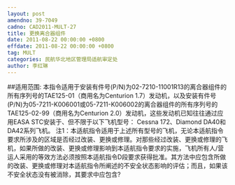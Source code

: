 ```yaml
---
layout: post
amendno: 39-7049
cadno: CAD2011-MULT-27
title: 更换离合器组件
date: 2011-08-22 00:00:00 +0800
effdate: 2011-08-22 00:00:00 +0800
tag: MULT
categories: 民航华北地区管理局适航审定处
author: 李红琳
---
```


##适用范围:
本指令适用于安装有件号(P/N)为02-7210-11001R13的离合器组件的所有序列号的TAE125-01（商用名为Centurion 1.7）发动机，以及安装有件号(P/N)为05-7211-K006001或05-7211-K006002的离合器组件的所有序列号的TAE125-02-99（商用名为Centurion 2.0）发动机，这些发动机已知往往通过应用EASA STC安装于、但不限于以下飞机型号： Cessna 172、Diamond DA40和DA42系列飞机。
注1：本适航指令适用于上述所有型号的飞机，无论本适航指令要求所涉及的区域是否经过改装、更换或修理。对那些经过改装、更换或修理的飞机，如果所做的改装、更换或修理影响到本适航指令要求的实施，飞机所有人/营运人采用的等效方法必须按照本适航指令D段要求获得批准。其方法中应包含所做的改装、更换或修理对本适航指令所阐述的不安全状态影响的评估；而且，如果该不安全状态没有被消除，其要求中应包含?

